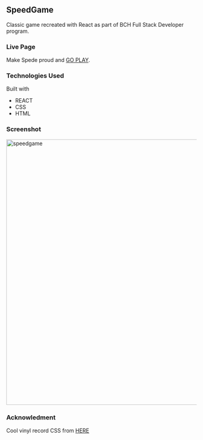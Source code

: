 ## SpeedGame

Classic game recreated with React as part of BCH Full Stack Developer program. 

### Live Page

Make Spede proud and [GO PLAY](https://regal-bunny-f5d9f3.netlify.app).

### Technologies Used

Built with
- REACT
- CSS
- HTML

### Screenshot 

<img width="700" alt="speedgame" src="https://user-images.githubusercontent.com/77112303/202126901-6df33fc4-c64c-46c6-812d-8273147aa3d2.png">

### Acknowledment 

Cool vinyl record CSS from [HERE](https://codepen.io/thebabydino)
